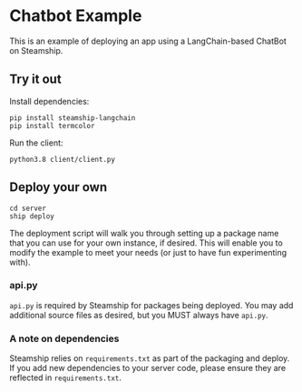 # Chatbot Example

This is an example of deploying an app using a LangChain-based ChatBot on Steamship.

## Try it out

Install dependencies:
```commandline
pip install steamship-langchain
pip install termcolor
```

Run the client:
```commandline
python3.8 client/client.py
```

## Deploy your own

```commandline
cd server
ship deploy
```

The deployment script will walk you through setting up a package name that you 
can use for your own instance, if desired. This will enable you to modify the example
to meet your needs (or just to have fun experimenting with).

### api.py

`api.py` is required by Steamship for packages being deployed. You may add additional source
files as desired, but you MUST always have `api.py`.

### A note on dependencies

Steamship relies on `requirements.txt` as part of the packaging and deploy. If you add
new dependencies to your server code, please ensure they are reflected in `requirements.txt`.